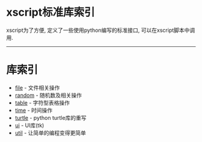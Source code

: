 # xscript标准库索引
xscript为了方便, 定义了一些使用python编写的标准接口, 可以在xscript脚本中调用.

- - -

# 库索引
  - [file](file.md) - 文件相关操作
  - [random](random.md) - 随机数及相关操作
  - [table](table.md) - 字符型表格操作
  - [time](time.md) - 时间操作
  - [turtle](turtle.md) - python turtle库的重写
  - [ui](ui.md) - UI库(tk)
  - [util](util.md) - 让简单的编程变得更简单
